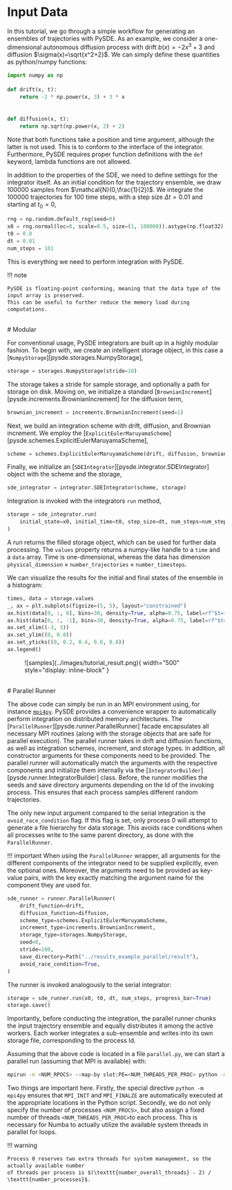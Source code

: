 # Input Data

In this tutorial, we go through a simple workflow for generating an ensembles of trajectories with 
PySDE. As an example, we consider a one-dimensional autonomous diffusion process with drift
$b(x)=-2x^3 + 3$ and diffusion $\sigma(x)=\sqrt{x^2+2}$. We can simply define these quantities as
python/numpy functions:

```python
import numpy as np

def drift(x, t):
    return -2 * np.power(x, 3) + 3 * x


def diffusion(x, t):
    return np.sqrt(np.power(x, 2) + 2)
```

Note that both functions take a position and time argument, although the latter is not used. This
is to conform to the interface of the integrator. Furthermore, PySDE requires proper function
definitions with the `def` keyword, lambda functions are not allowed.

In addition to the properties of the SDE, we need to define settings for the integrator itself. As
an initial condition for the trajectory ensemble, we draw 100000 samples from $\mathcal{N}(0,\frac{1}{2})$.
We integrate the 100000 trajectories for 100 time steps, with a step size $\Delta t = 0.01$ and starting
at $t_0=0$,

```python
rng = np.random.default_rng(seed=0)
x0 = rng.normal(loc=0, scale=0.5, size=(1, 100000)).astype(np.float32)
t0 = 0.0
dt = 0.01
num_steps = 101
```
This is everything we need to perform integration with PySDE.

!!! note

    PySDE is floating-point conforming, meaning that the data type of the input array is preserved.
    This can be useful to further reduce the memory load during computations.

<br>
# Modular

For conventional usage, PySDE integrators are built up in a highly modular fashion. To begin with,
we create an intelligent storage object, in this case a [`NumpyStorage`][pysde.storages.NumpyStorage],
```python
storage = storages.NumpyStorage(stride=10)
```
The storage takes a stride for sample storage, and optionally a path for storage on disk. Moving on,
we initialize a standard [`BrownianIncrement`][pysde.increments.BrownianIncrement] for the diffusion
term,
```python
brownian_increment = increments.BrownianIncrement(seed=1)
```
Next, we build an integration scheme with drift, diffusion, and Brownian increment. We employ
the [`ExplicitEulerMaruyamaScheme`][pysde.schemes.ExplicitEulerMaruyamaScheme],
```python
scheme = schemes.ExplicitEulerMaruyamaScheme(drift, diffusion, brownian_increment)
```
Finally, we initialize an [`SDEIntegrator`][pysde.integrator.SDEIntegrator] object with the scheme
and the storage,
```python
sde_integrator = integrator.SDEIntegrator(scheme, storage)
```

Integration is invoked with the integrators `run` method,
```python
storage = sde_integrator.run(
    initial_state=x0, initial_time=t0, step_size=dt, num_steps=num_steps, progress_bar=True
)
```
A run returns the filled storage object, which can be used for further data processing. The `values`
property returns a numpy-like handle to a `time` and a `data` array. Time is one-dimensional,
whereas the data has dimension
$\texttt{physical_dimension} \times \texttt{number_trajectories} \times \texttt{number_timesteps}$.

We can visualize the results for the initial and final states of the ensemble in a histogram:

```python
times, data = storage.values
_, ax = plt.subplots(figsize=(5, 5), layout="constrained")
ax.hist(data[0, :, 0], bins=30, density=True, alpha=0.75, label=rf"$t={times[0]:.1f}$")
ax.hist(data[0, :, -1], bins=30, density=True, alpha=0.75, label=rf"$t={times[-1]:.1f}$")
ax.set_xlim((-3, 3))
ax.set_ylim((0, 0.8))
ax.set_yticks((0, 0.2, 0.4, 0.6, 0.8))
ax.legend()
```

<figure markdown>
![samples](../images/tutorial_result.png){ width="500" style="display: inline-block" }
</figure>


<br>
# Parallel Runner

The above code can simply be run in an MPI environment using, for instance [`mpi4py`](https://mpi4py.readthedocs.io/en/stable/).
PySDE provides a convenience wrapper to automatically perform integration on distributed memory
architectures. The [`ParallelRunner`][pysde.runner.ParallelRunner] facade encapsulates all necessary
MPI routines (along with the storage objects that are safe for parallel execution). The parallel
runner takes in drift and diffusion functions, as well as integration schemes, increment, and 
storage types. In addition, all constructor arguments for these components need to be provided. The parallel
runner will automatically match the arguments with the respective components and initialize them
internally via the [`IntegratorBuilder`][pysde.runner.IntegratorBuilder] class. Before, the runner
modifies the seeds and save directory arguments depending on the Id of the invoking process. This
ensures that each process samples different random trajectories.

The only new input argument compared to the serial integration is the `avoid_race_condition` flag.
If this flag is set, only process 0 will attempt to generate a file hierarchy for data storage.
This avoids race conditions when all processes write to the same parent directory, as done with the `ParallelRunner`.

!!! important
    When using the `ParallelRunner` wrapper, all arguments for the different components of the
    integrator need to be supplied explicitly, even the optional ones. Moreover, the arguments need to be
    provided as key-value pairs, with the key exactly matching the argument name for the component
    they are used for.

```python
sde_runner = runner.ParallelRunner(
    drift_function=drift,
    diffusion_function=diffusion,
    scheme_type=schemes.ExplicitEulerMaruyamaScheme,
    increment_type=increments.BrownianIncrement,
    storage_type=storages.NumpyStorage,
    seed=0,
    stride=100,
    save_directory=Path("../results_example_parallel/result"),
    avoid_race_condition=True,
)
```

The runner is invoked analogously to the serial integrator:
```python
storage = sde_runner.run(x0, t0, dt, num_steps, progress_bar=True)
storage.save()
```
Importantly, before conducting the integration, the parallel runner chunks the input trajectory
ensemble and equally distributes it among the active workers. Each worker integrates a sub-ensemble
and writes into its own storage file, corresponding to the process Id.


Assuming that the above code is located in a file `parallel.py`, we can start a parallel run
(assuming that MPI  is available) with:
```bash
mpirun -n <NUM_RPOCS> --map-by slot:PE=<NUM_THREADS_PER_PROC> python -m mpi4py parallel.py
```
Two things are important here. Firstly, the special directive `python -m mpi4py` ensures that 
`MPI_INIT` and `MPI_FINALZE` are automatically executed at the appropriate locations in the Python
script. Secondly, we do not only specify the number of processes `<NUM_PROCS>`, but also assign
a fixed number of threads `<NUM_THREADS_PER_PROC>`to each process. This is necessary for Numba to
actually utilize the available system threads in parallel for loops.

!!! warning

    Process 0 reserves two extra threads for system management, so the actually available number
    of threads per process is $(\texttt{number_overall_threads} - 2) / \texttt{number_processes}$.